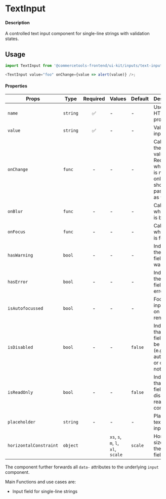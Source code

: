 # TextInput

#### Description

A controlled text input component for single-line strings with validation
states.

## Usage

```js
import TextInput from '@commercetools-frontend/ui-kit/inputs/text-input';

<TextInput value="foo" onChange={value => alert(value)} />;
```

#### Properties

| Props                  | Type     | Required | Values                             | Default | Description                                                                                            |
| ---------------------- | -------- | :------: | ---------------------------------- | ------- | ------------------------------------------------------------------------------------------------------ |
| `name`                 | `string` |    ✅    | -                                  | -       | Used as HTML `name` property                                                                           |
| `value`                | `string` |    ✅    | -                                  | -       | Value of the input                                                                                     |
| `onChange`             | `func`   |    -     | -                                  | -       | Called with the new value. Required when input is not read only. Parent should pass it back as `value` |
| `onBlur`               | `func`   |    -     | -                                  | -       | Called when field is blurred                                                                           |
| `onFocus`              | `func`   |    -     | -                                  | -       | Called when field is focused                                                                           |
| `hasWarning`           | `bool`   |    -     | -                                  | -       | Indicates the input field has a warning                                                                |
| `hasError`             | `bool`   |    -     | -                                  | -       | Indicates the input field has an error                                                                 |
| `isAutofocussed`       | `bool`   |    -     | -                                  | -       | Focus the input field on initial render                                                                |
| `isDisabled`           | `bool`   |    -     | -                                  | `false` | Indicates that the field cannot be used (e.g not authorised, or changes not saved)                     |
| `isReadOnly`           | `bool`   |    -     | -                                  | `false` | Indicates that the field is displaying read-only content                                               |
| `placeholder`          | `string` |    -     | -                                  | -       | Placeholder text for the input                                                                         |
| `horizontalConstraint` | `object` |          | `xs`, `s`, `m`, `l`, `xl`, `scale` | `scale` | Horizontal size limit of the input fields.                                                             |

The component further forwards all `data-` attributes to the underlying `input` component.

Main Functions and use cases are:

- Input field for single-line strings
